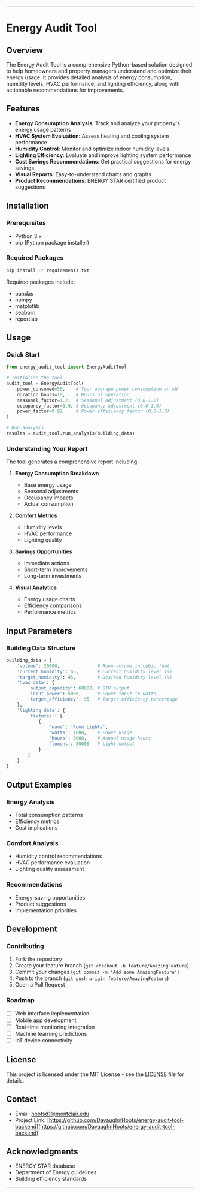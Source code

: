 ---

# Energy Audit Tool

## Overview
The Energy Audit Tool is a comprehensive Python-based solution designed to help homeowners and property managers understand and optimize their energy usage. It provides detailed analysis of energy consumption, humidity levels, HVAC performance, and lighting efficiency, along with actionable recommendations for improvements.

## Features
- **Energy Consumption Analysis**: Track and analyze your property's energy usage patterns
- **HVAC System Evaluation**: Assess heating and cooling system performance
- **Humidity Control**: Monitor and optimize indoor humidity levels
- **Lighting Efficiency**: Evaluate and improve lighting system performance
- **Cost Savings Recommendations**: Get practical suggestions for energy savings
- **Visual Reports**: Easy-to-understand charts and graphs
- **Product Recommendations**: ENERGY STAR certified product suggestions

## Installation

### Prerequisites
- Python 3.x
- pip (Python package installer)

### Required Packages
```bash
pip install -r requirements.txt
```

Required packages include:
- pandas
- numpy
- matplotlib
- seaborn
- reportlab

## Usage

### Quick Start
```python
from energy_audit_tool import EnergyAuditTool

# Initialize the tool
audit_tool = EnergyAuditTool(
    power_consumed=50,    # Your average power consumption in kW
    duration_hours=10,    # Hours of operation
    seasonal_factor=1.2,  # Seasonal adjustment (0.8-1.2)
    occupancy_factor=0.9, # Occupancy adjustment (0.6-1.0)
    power_factor=0.92     # Power efficiency factor (0.8-1.0)
)

# Run analysis
results = audit_tool.run_analysis(building_data)
```

### Understanding Your Report

The tool generates a comprehensive report including:

1. **Energy Consumption Breakdown**
   - Base energy usage
   - Seasonal adjustments
   - Occupancy impacts
   - Actual consumption

2. **Comfort Metrics**
   - Humidity levels
   - HVAC performance
   - Lighting quality

3. **Savings Opportunities**
   - Immediate actions
   - Short-term improvements
   - Long-term investments

4. **Visual Analytics**
   - Energy usage charts
   - Efficiency comparisons
   - Performance metrics

## Input Parameters

### Building Data Structure
```python
building_data = {
    'volume': 20000,              # Room volume in cubic feet
    'current_humidity': 65,       # Current humidity level (%)
    'target_humidity': 45,        # Desired humidity level (%)
    'hvac_data': {
        'output_capacity': 60000, # BTU output
        'input_power': 5000,      # Power input in watts
        'target_efficiency': 95   # Target efficiency percentage
    },
    'lighting_data': {
        'fixtures': [
            {
                'name': 'Room Lights',
                'watts': 1000,    # Power usage
                'hours': 3000,    # Annual usage hours
                'lumens': 80000   # Light output
            }
        ]
    }
}
```

## Output Examples

### Energy Analysis
- Total consumption patterns
- Efficiency metrics
- Cost implications

### Comfort Analysis
- Humidity control recommendations
- HVAC performance evaluation
- Lighting quality assessment

### Recommendations
- Energy-saving opportunities
- Product suggestions
- Implementation priorities

## Development

### Contributing
1. Fork the repository
2. Create your feature branch (`git checkout -b feature/AmazingFeature`)
3. Commit your changes (`git commit -m 'Add some AmazingFeature'`)
4. Push to the branch (`git push origin feature/AmazingFeature`)
5. Open a Pull Request

### Roadmap
- [ ] Web interface implementation
- [ ] Mobile app development
- [ ] Real-time monitoring integration
- [ ] Machine learning predictions
- [ ] IoT device connectivity

## License
This project is licensed under the MIT License - see the [LICENSE](LICENSE) file for details.

## Contact
- Email: hootsd1@montclair.edu
- Project Link: [https://github.com/DavaughnHoots/energy-audit-tool-backend](https://github.com/DavaughnHoots/energy-audit-tool-backend)

## Acknowledgments
- ENERGY STAR database
- Department of Energy guidelines
- Building efficiency standards

---